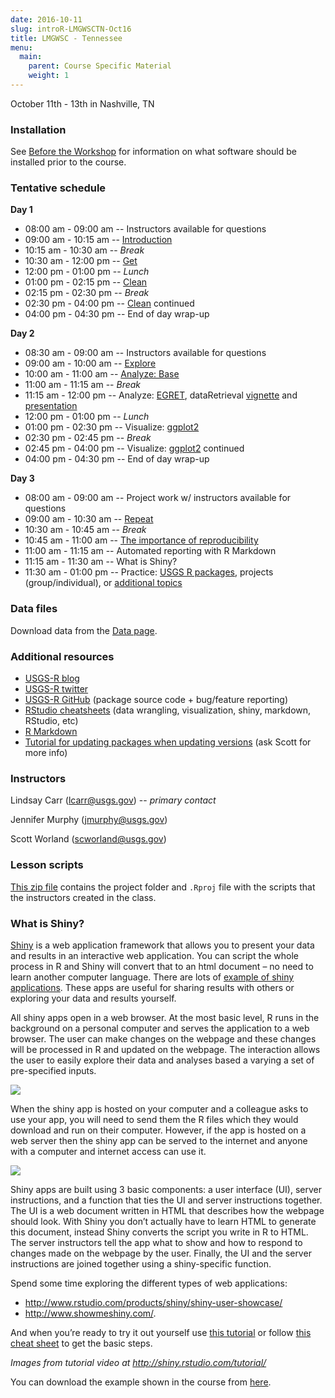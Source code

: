 ```yaml
---
date: 2016-10-11
slug: introR-LMGWSCTN-Oct16
title: LMGWSC - Tennessee
menu: 
  main:
    parent: Course Specific Material
    weight: 1
---
```

October 11th - 13th in Nashville, TN

### Installation

See [Before the Workshop](/intro-curriculum/Before) for information on what software should be installed prior to the course.

### Tentative schedule

**Day 1**

-   08:00 am - 09:00 am -- Instructors available for questions
-   09:00 am - 10:15 am -- [Introduction](/intro-curriculum/Introduction)
-   10:15 am - 10:30 am -- *Break*
-   10:30 am - 12:00 pm -- [Get](/intro-curriculum/Get)
-   12:00 pm - 01:00 pm -- *Lunch*
-   01:00 pm - 02:15 pm -- [Clean](/intro-curriculum/Clean)
-   02:15 pm - 02:30 pm -- *Break*
-   02:30 pm - 04:00 pm -- [Clean](/intro-curriculum/Clean) continued
-   04:00 pm - 04:30 pm -- End of day wrap-up

**Day 2**

-   08:30 am - 09:00 am -- Instructors available for questions
-   09:00 am - 10:00 am -- [Explore](/intro-curriculum/Explore)
-   10:00 am - 11:00 am -- [Analyze: Base](/intro-curriculum/Analyze)
-   11:00 am - 11:15 am -- *Break*
-   11:15 am - 12:00 pm -- Analyze: [EGRET](https://cran.r-project.org/web/packages/EGRET/EGRET.pdf), dataRetrieval [vignette](https://cran.r-project.org/web/packages/dataRetrieval/dataRetrieval.pdf) and [presentation](https://owi.usgs.gov/R/dataRetrieval.html)
-   12:00 pm - 01:00 pm -- *Lunch*
-   01:00 pm - 02:30 pm -- Visualize: [ggplot2](/intro-curriculum/ggplot2/)
-   02:30 pm - 02:45 pm -- *Break*
-   02:45 pm - 04:00 pm -- Visualize: [ggplot2](/intro-curriculum/ggplot2/) continued
-   04:00 pm - 04:30 pm -- End of day wrap-up

**Day 3**

-   08:00 am - 09:00 am -- Project work w/ instructors available for questions
-   09:00 am - 10:30 am -- [Repeat](/intro-curriculum/Reproduce/)
-   10:30 am - 10:45 am -- *Break*
-   10:45 am - 11:00 am -- [The importance of reproducibility](https://owi.usgs.gov/blog/Reproducibility)
-   11:00 am - 11:15 am -- Automated reporting with R Markdown
-   11:15 am - 11:30 am -- What is Shiny?
-   11:30 am - 01:00 pm -- Practice: [USGS R packages](/intro-curriculum/USGS/), projects (group/individual), or [additional topics](/intro-curriculum/Additional/)

### Data files

Download data from the [Data page](/intro-curriculum/data/).

### Additional resources

-   [USGS-R blog](https://owi.usgs.gov/blog/tags/r)
-   [USGS-R twitter](https://twitter.com/USGS_R)
-   [USGS-R GitHub](https://github.com/USGS-R) (package source code + bug/feature reporting)
-   [RStudio cheatsheets](https://www.rstudio.com/resources/cheatsheets/) (data wrangling, visualization, shiny, markdown, RStudio, etc)
-   [R Markdown](http://rmarkdown.rstudio.com/lesson-1.html)
-   [Tutorial for updating packages when updating versions](https://www.datascienceriot.com/how-to-upgrade-r-without-losing-your-packages/kris/) (ask Scott for more info)

### Instructors

Lindsay Carr (<lcarr@usgs.gov>) -- *primary contact*

Jennifer Murphy (<jmurphy@usgs.gov>)

Scott Worland (<scworland@usgs.gov>)

### Lesson scripts

[This zip file](https://drive.google.com/open?id=0B54YFPSk4XN8cnFBYWE4RXVlOUU) contains the project folder and `.Rproj` file with the scripts that the instructors created in the class.

### What is Shiny?

[Shiny](http://shiny.rstudio.com/) is a web application framework that allows you to present your data and results in an interactive web application. You can script the whole process in R and Shiny will convert that to an html document – no need to learn another computer language. There are lots of [example of shiny applications](www.rstudio.com/products/shiny/shiny-user-showcase/). These apps are useful for sharing results with others or exploring your data and results yourself.

All shiny apps open in a web browser. At the most basic level, R runs in the background on a personal computer and serves the application to a web browser. The user can make changes on the webpage and these changes will be processed in R and updated on the webpage. The interaction allows the user to easily explore their data and analyses based a varying a set of pre-specified inputs.

![](/course-specific-material/static/shiny1.png)

When the shiny app is hosted on your computer and a colleague asks to use your app, you will need to send them the R files which they would download and run on their computer. However, if the app is hosted on a web server then the shiny app can be served to the internet and anyone with a computer and internet access can use it.

![](/course-specific-material/static/shiny2.png)

Shiny apps are built using 3 basic components: a user interface (UI), server instructions, and a function that ties the UI and server instructions together. The UI is a web document written in HTML that describes how the webpage should look. With Shiny you don’t actually have to learn HTML to generate this document, instead Shiny converts the script you write in R to HTML. The server instructors tell the app what to show and how to respond to changes made on the webpage by the user. Finally, the UI and the server instructions are joined together using a shiny-specific function.

Spend some time exploring the different types of web applications:

-   <http://www.rstudio.com/products/shiny/shiny-user-showcase/>
-   <http://www.showmeshiny.com/>.

And when you’re ready to try it out yourself use [this tutorial](http://shiny.rstudio.com/tutorial/) or follow [this cheat sheet](http://shiny.rstudio.com/images/shiny-cheatsheet.pdf) to get the basic steps.

*Images from tutorial video at <http://shiny.rstudio.com/tutorial/>*

You can download the example shown in the course from [here](https://drive.google.com/drive/u/1/folders/0B54YFPSk4XN8NnFjUWE3MjVVRHc).

